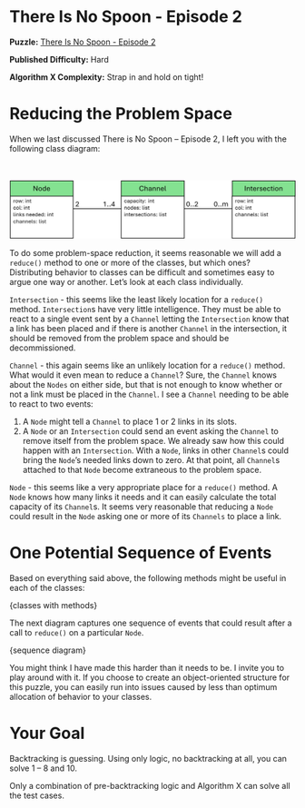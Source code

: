 # There Is No Spoon - Episode 2

__Puzzle:__ [There Is No Spoon - Episode 2](https://www.codingame.com/training/hard/there-is-no-spoon-episode-2)

__Published Difficulty:__ Hard

__Algorithm X Complexity:__ Strap in and hold on tight!

# Reducing the Problem Space

When we last discussed There is No Spoon – Episode 2, I left you with the following class diagram:

<BR><BR>
![No Spoon 2 - OOD](ClassesWithLists.png)
<BR>

To do some problem-space reduction, it seems reasonable we will add a `reduce()` method to one or more of the classes, but which ones? Distributing behavior to classes can be difficult and sometimes easy to argue one way or another. Let’s look at each class individually.

`Intersection` - this seems like the least likely location for a `reduce()` method. `Intersection`s have very little intelligence. They must be able to react to a single event sent by a `Channel` letting the `Intersection` know that a link has been placed and if there is another `Channel` in the intersection, it should be removed from the problem space and should be decommissioned.

`Channel` - this again seems like an unlikely location for a `reduce()` method. What would it even mean to reduce a `Channel`? Sure, the `Channel` knows about the `Nodes` on either side, but that is not enough to know whether or not a link must be placed in the `Channel`. I see a `Channel` needing to be able to react to two events:

1.	A `Node` might tell a `Channel` to place 1 or 2 links in its slots.
2.	A `Node` or an `Intersection` could send an event asking the `Channel`  to remove itself from the problem space. We already saw how this could happen with an `Intersection`. With a `Node`, links in other `Channel`s could bring the `Node`’s needed links down to zero. At that point, all `Channel`s attached to that `Node` become extraneous to the problem space.

`Node` - this seems like a very appropriate place for a `reduce()` method. A `Node` knows how many links it needs and it can easily calculate the total capacity of its `Channel`s. It seems very reasonable that reducing a `Node` could result in the `Node` asking one or more of its `Channels` to place a link.

# One Potential Sequence of Events

Based on everything said above, the following methods might be useful in each of the classes:

{classes with methods}

The next diagram captures one sequence of events that could result after a call to `reduce()` on a particular `Node`.

{sequence diagram}

You might think I have made this harder than it needs to be. I invite you to play around with it. If you choose to create an object-oriented structure for this puzzle, you can easily run into issues caused by less than optimum allocation of behavior to your classes.

# Your Goal




Backtracking is guessing. Using only logic, no backtracking at all, you can solve 1 – 8 and 10.

Only a combination of pre-backtracking logic and Algorithm X can solve all the test cases.

